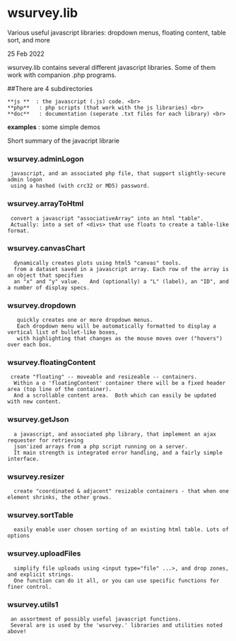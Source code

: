 # wsurvey.lib
Various useful javascript libraries: dropdown menus, floating content, table sort, and more

25 Feb 2022

wsurvey.lib contains several different javascript libraries. Some of them work with companion .php programs.

##There are 4 subdirectories

    **js **  : the javascript (.js) code. <br> 
    **php**   : php scripts (that work with the js libraries) <br>
    **doc**   : documentation (seperate .txt files for each library) <br>
   **examples** : some simple demos

Short summary of the javacript librarie

### wsurvey.adminLogon
     javascript, and an associated php file, that support slightly-secure admin logon
     using a hashed (with crc32 or MD5) password.

### wsurvey.arrayToHtml
     convert a javascript "associativeArray" into an html "table".
     Actually: into a set of <divs> that use floats to create a table-like format.

###  wsurvey.canvasChart
      dynamically creates plots using html5 "canvas" tools.
      from a dataset saved in a javascript array. Each row of the array is an object that specifies
      an "x" and "y" value.   And (optionally) a "L" (label), an "ID", and a number of display specs.

###  wsurvey.dropdown
       quickly creates one or more dropdown menus.
       Each dropdown menu will be automatically formatted to display a vertical list of bullet-like boxes,
       with highlighting that changes as the mouse moves over ("hovers") over each box.

###  wsurvey.floatingContent
     create "floating" -- moveable and resizeable -- containers.
      Within a o 'floatingContent' container there will be a fixed header area (top line of the container).
      And a scrollable content area.  Both which can easily be updated with new content.

###  wsurvey.getJson
      a javascript, and associated php library, that implement an ajax requester for retrieving 
      json'ized arrays from a php script running on a server.
      It main strength is integrated error handling, and a fairly simple interface.

###  wsurvey.resizer
      create "coordinated & adjacent" resizable containers - that when one element shrinks, the other grows.

###  wsurvey.sortTable
      easily enable user chosen sorting of an existing html table. Lots of options

###  wsurvey.uploadFiles
      simplify file uploads using <input type="file" ...>, and drop zones, and explicit strings.
      One function can do it all, or you can use specific functions for finer control.

###  wsurvey.utils1
     an assortment of possibly useful javascript functions.
     Several are is used by the 'wsurvey.' libraries and utilities noted above!  
